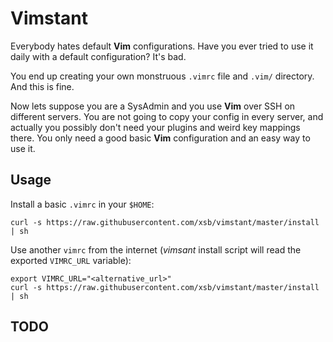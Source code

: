 # Vimstant

Everybody hates default **Vim** configurations. Have you ever tried to use
it daily with a default configuration? It's bad.

You end up creating your own monstruous `.vimrc` file and `.vim/` directory.
And this is fine.

Now lets suppose you are a SysAdmin and you use **Vim** over SSH on different
servers. You are not going to copy your config in every server, and
actually you possibly don't need your plugins and weird key mappings there.
You only need a good basic **Vim** configuration and an easy way to use it.

## Usage

Install a basic `.vimrc` in your `$HOME`:

    curl -s https://raw.githubusercontent.com/xsb/vimstant/master/install | sh

Use another `vimrc` from the internet (*vimsant* install script will read the exported `VIMRC_URL` variable):

    export VIMRC_URL="<alternative_url>"
    curl -s https://raw.githubusercontent.com/xsb/vimstant/master/install | sh

## TODO


